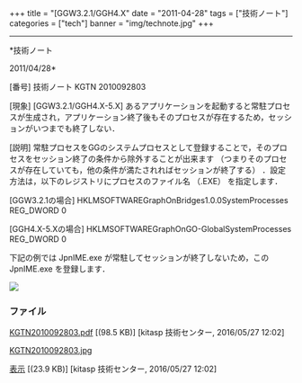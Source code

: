 ﻿+++
title = "[GGW3.2.1/GGH4.X"
date = "2011-04-28"
tags = ["技術ノート"]
categories = ["tech"]
banner = "img/technote.jpg"
+++

-----------------------------------------------------------------------------------------------------------------------------

*技術ノート

2011/04/28*


[番号]
技術ノート KGTN 2010092803

[現象]
[GGW3.2.1/GGH4.X-5.X]
あるアプリケーションを起動すると常駐プロセスが生成され，アプリケーション終了後もそのプロセスが存在するため，セッションがいつまでも終了しない．

[説明]
常駐プロセスをGGのシステムプロセスとして登録することで，そのプロセスをセッション終了の条件から除外することが出来ます
（つまりそのプロセスが存在していても，他の条件が満たされればセッションが終了する）
．設定方法は，以下のレジストリにプロセスのファイル名 （.EXE）
を指定します．

[GGW3.2.1の場合]
HKLMSOFTWAREGraphOnBridges1.0.0SystemProcesses
REG_DWORD 0

[GGH4.X-5.Xの場合]
HKLMSOFTWAREGraphOnGO-GlobalSystemProcesses
REG_DWORD 0

下記の例では JpnIME.exe が常駐してセッションが終了しないため，この
JpnIME.exe を登録します．

![](http://techreport.kitasp.net/attachments/download/2558/KGTN2010092803.jpg)


### ファイル

 
 


[KGTN2010092803.pdf](http://techreport.kitasp.net/attachments/download/2557/KGTN2010092803.pdf)
 [(98.5 KB)] [kitasp 技術センター, 2016/05/27
12:02]

[KGTN2010092803.jpg](http://techreport.kitasp.net/attachments/download/2558/KGTN2010092803.jpg)

[表示](http://techreport.kitasp.net/attachments/2558/KGTN2010092803.jpg "表示")
 [(23.9 KB)] [kitasp 技術センター, 2016/05/27
12:02]


 


 

